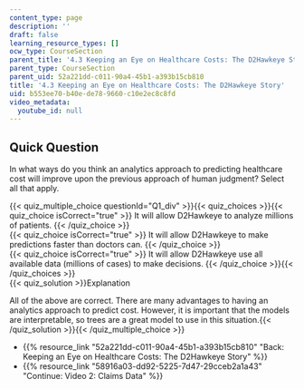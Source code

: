 ```yaml
---
content_type: page
description: ''
draft: false
learning_resource_types: []
ocw_type: CourseSection
parent_title: '4.3 Keeping an Eye on Healthcare Costs: The D2Hawkeye Story '
parent_type: CourseSection
parent_uid: 52a221dd-c011-90a4-45b1-a393b15cb810
title: '4.3 Keeping an Eye on Healthcare Costs: The D2Hawkeye Story'
uid: b553ee70-b40e-de78-9660-c10e2ec8c8fd
video_metadata:
  youtube_id: null
---
```

## Quick Question

In what ways do you think an analytics approach to predicting healthcare cost will improve upon the previous approach of human judgment? Select all that apply.

{{< quiz_multiple_choice questionId="Q1_div" >}}{{< quiz_choices >}}{{< quiz_choice isCorrect="true" >}} It will allow D2Hawkeye to analyze millions of patients. {{< /quiz_choice >}}  
{{< quiz_choice isCorrect="true" >}} It will allow D2Hawkeye to make predictions faster than doctors can. {{< /quiz_choice >}}  
{{< quiz_choice isCorrect="true" >}} It will allow D2Hawkeye use all available data (millions of cases) to make decisions. {{< /quiz_choice >}}{{< /quiz_choices >}}  
{{< quiz_solution >}}Explanation

All of the above are correct. There are many advantages to having an analytics approach to predict cost. However, it is important that the models are interpretable, so trees are a great model to use in this situation.{{< /quiz_solution >}}{{< /quiz_multiple_choice >}}

- {{% resource_link "52a221dd-c011-90a4-45b1-a393b15cb810" "Back: Keeping an Eye on Healthcare Costs: The D2Hawkeye Story" %}}
- {{% resource_link "58916a03-dd92-5225-7d47-29cceb2a1a43" "Continue: Video 2: Claims Data" %}}